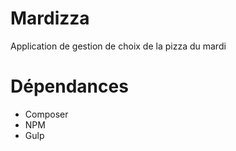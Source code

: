 Mardizza
========

Application de gestion de choix de la pizza du mardi

# Dépendances
- Composer
- NPM
- Gulp